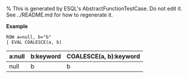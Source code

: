 % This is generated by ESQL's AbstractFunctionTestCase. Do not edit it. See ../README.md for how to regenerate it.

**Example**

```esql
ROW a=null, b="b"
| EVAL COALESCE(a, b)
```

| a:null | b:keyword | COALESCE(a, b):keyword |
| --- | --- | --- |
| null | b | b |


